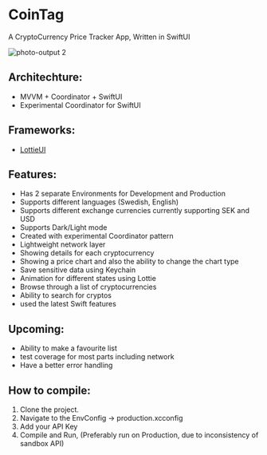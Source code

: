 # CoinTag
A CryptoCurrency Price Tracker App, Written in SwiftUI

![photo-output 2](https://github.com/EmadBeyrami/CoinTag/blob/main/Group%202.png)

## Architechture:
* MVVM + Coordinator + SwiftUI
* Experimental Coordinator for SwiftUI

## Frameworks:
* [LottieUI](https://github.com/jasudev/LottieUI)

## Features:
* Has 2 separate Environments for Development and Production
* Supports different languages (Swedish, English)
* Supports different exchange currencies currently supporting SEK and USD
* Supports Dark/Light mode
* Created with experimental Coordinator pattern
* Lightweight network layer
* Showing details for each cryptocurrency
* Showing a price chart and also the ability to change the chart type
* Save sensitive data using Keychain
* Animation for different states using Lottie
* Browse through a list of cryptocurrencies
* Ability to search for cryptos
* used the latest Swift features

## Upcoming:
* Ability to make a favourite list
* test coverage for most parts including network
* Have a better error handling

## How to compile:
1. Clone the project.
2. Navigate to the EnvConfig -> production.xcconfig
3. Add your API Key
4. Compile and Run, (Preferably run on Production, due to inconsistency of sandbox API)






